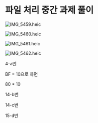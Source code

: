 # 파일 처리 중간 과제 풀이

![IMG_5459.heic](%E1%84%91%E1%85%A1%E1%84%8B%E1%85%B5%E1%86%AF%20%E1%84%8E%E1%85%A5%E1%84%85%E1%85%B5%20%E1%84%8C%E1%85%AE%E1%86%BC%E1%84%80%E1%85%A1%E1%86%AB%20%E1%84%80%E1%85%AA%E1%84%8C%E1%85%A6%20%E1%84%91%E1%85%AE%E1%86%AF%E1%84%8B%E1%85%B5%20709f4c3bd76d4b539eaa83fca0adc664/IMG_5459.heic)

![IMG_5460.heic](%E1%84%91%E1%85%A1%E1%84%8B%E1%85%B5%E1%86%AF%20%E1%84%8E%E1%85%A5%E1%84%85%E1%85%B5%20%E1%84%8C%E1%85%AE%E1%86%BC%E1%84%80%E1%85%A1%E1%86%AB%20%E1%84%80%E1%85%AA%E1%84%8C%E1%85%A6%20%E1%84%91%E1%85%AE%E1%86%AF%E1%84%8B%E1%85%B5%20709f4c3bd76d4b539eaa83fca0adc664/IMG_5460.heic)

![IMG_5461.heic](%E1%84%91%E1%85%A1%E1%84%8B%E1%85%B5%E1%86%AF%20%E1%84%8E%E1%85%A5%E1%84%85%E1%85%B5%20%E1%84%8C%E1%85%AE%E1%86%BC%E1%84%80%E1%85%A1%E1%86%AB%20%E1%84%80%E1%85%AA%E1%84%8C%E1%85%A6%20%E1%84%91%E1%85%AE%E1%86%AF%E1%84%8B%E1%85%B5%20709f4c3bd76d4b539eaa83fca0adc664/IMG_5461.heic)

![IMG_5462.heic](%E1%84%91%E1%85%A1%E1%84%8B%E1%85%B5%E1%86%AF%20%E1%84%8E%E1%85%A5%E1%84%85%E1%85%B5%20%E1%84%8C%E1%85%AE%E1%86%BC%E1%84%80%E1%85%A1%E1%86%AB%20%E1%84%80%E1%85%AA%E1%84%8C%E1%85%A6%20%E1%84%91%E1%85%AE%E1%86%AF%E1%84%8B%E1%85%B5%20709f4c3bd76d4b539eaa83fca0adc664/IMG_5462.heic)

4-a번

BF = 10으로 하면

80 * 10 

14-b번

14-c번

15-d번
